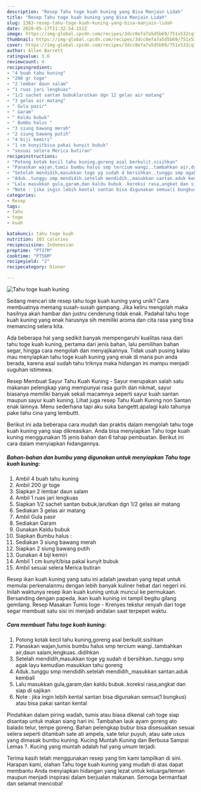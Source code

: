 ```yaml
---
description: "Resep Tahu toge kuah kuning yang Bisa Manjain Lidah"
title: "Resep Tahu toge kuah kuning yang Bisa Manjain Lidah"
slug: 1383-resep-tahu-toge-kuah-kuning-yang-bisa-manjain-lidah
date: 2020-05-17T11:32:54.151Z
image: https://img-global.cpcdn.com/recipes/3dcc0efa7a5d5b69/751x532cq70/tahu-toge-kuah-kuning-foto-resep-utama.jpg
thumbnail: https://img-global.cpcdn.com/recipes/3dcc0efa7a5d5b69/751x532cq70/tahu-toge-kuah-kuning-foto-resep-utama.jpg
cover: https://img-global.cpcdn.com/recipes/3dcc0efa7a5d5b69/751x532cq70/tahu-toge-kuah-kuning-foto-resep-utama.jpg
author: Allen Barrett
ratingvalue: 3.6
reviewcount: 4
recipeingredient:
- "4 buah tahu kuning"
- "200 gr toge"
- "2 lembar daun salam"
- "1 ruas jari lengkuas"
- "1/2 sachet santan bubuklarutkan dgn 12 gelas air matang"
- "3 gelas air matang"
- " Gula pasir"
- " Garam"
- " Kaldu bubuk"
- " Bumbu halus "
- "3 siung bawang merah"
- "2 siung bawang putih"
- "4 biji kemiri"
- "1 cm kunyitbisa pakai kunyit bubuk"
- "sesuai selera Merica butiran"
recipeinstructions:
- "Potong kotak kecil tahu kuning,goreng asal berkulit.sisihkan"
- "Panaskan wajan,tumis bumbu halus smp tercium wangi..tambahkan air,daun salam,lengkuas..didihkan"
- "Setelah mendidih,masukkan toge yg sudah d bersihkan..tunggu smp agak layu kemudian masukkan tahu goreng"
- "Aduk..tunggu smp mendidih.setelah mendidih,,masukkan santan.aduk kembali"
- "Lalu masukkan gula,garam,dan kaldu bubuk..koreksi rasa,angkat dan siap di sajikan"
- "Note : jika ingin lebih kental santan bisa digunakan semua(1 bungkus) atau bisa pakai santan kental"
categories:
- Resep
tags:
- tahu
- toge
- kuah

katakunci: tahu toge kuah 
nutrition: 103 calories
recipecuisine: Indonesian
preptime: "PT37M"
cooktime: "PT56M"
recipeyield: "2"
recipecategory: Dinner

---
```



![Tahu toge kuah kuning](https://img-global.cpcdn.com/recipes/3dcc0efa7a5d5b69/751x532cq70/tahu-toge-kuah-kuning-foto-resep-utama.jpg)

Sedang mencari ide resep tahu toge kuah kuning yang unik? Cara membuatnya memang susah-susah gampang. Jika keliru mengolah maka hasilnya akan hambar dan justru cenderung tidak enak. Padahal tahu toge kuah kuning yang enak harusnya sih memiliki aroma dan cita rasa yang bisa memancing selera kita.

Ada beberapa hal yang sedikit banyak mempengaruhi kualitas rasa dari tahu toge kuah kuning, pertama dari jenis bahan, lalu pemilihan bahan segar, hingga cara mengolah dan menyajikannya. Tidak usah pusing kalau mau menyiapkan tahu toge kuah kuning yang enak di mana pun anda berada, karena asal sudah tahu triknya maka hidangan ini mampu menjadi suguhan istimewa.

Resep Membuat Sayur Tahu Kuah Kuning - Sayur merupakan salah satu makanan pelengkap yang mempunyai rasa gurih dan nikmat, sayur biasanya memiliki banyak sekali macamnya seperti sayur kuah santan maupun sayur kuah kuning. Lihat juga resep Tahu Kuah Kuning non Santan enak lainnya. Menu sederhana tapi aku suka bangettt.apalagi kalo tahunya pake tahu cina yang lembuttt.


Berikut ini ada beberapa cara mudah dan praktis dalam mengolah tahu toge kuah kuning yang siap dikreasikan. Anda bisa menyiapkan Tahu toge kuah kuning menggunakan 15 jenis bahan dan 6 tahap pembuatan. Berikut ini cara dalam menyiapkan hidangannya.

<!--inarticleads1-->

##### Bahan-bahan dan bumbu yang digunakan untuk menyiapkan Tahu toge kuah kuning:

1. Ambil 4 buah tahu kuning
1. Ambil 200 gr toge
1. Siapkan 2 lembar daun salam
1. Ambil 1 ruas jari lengkuas
1. Siapkan 1/2 sachet santan bubuk,larutkan dgn 1/2 gelas air matang
1. Sediakan 3 gelas air matang
1. Ambil  Gula pasir
1. Sediakan  Garam
1. Gunakan  Kaldu bubuk
1. Siapkan  Bumbu halus :
1. Sediakan 3 siung bawang merah
1. Siapkan 2 siung bawang putih
1. Gunakan 4 biji kemiri
1. Ambil 1 cm kunyit/bisa pakai kunyit bubuk
1. Ambil sesuai selera Merica butiran


Resep ikan kuah kuning yang satu ini adalah jawaban yang tepat untuk memulai perkenalanmu dengan lebih banyak kuliner hebat dari negeri ini. Inilah waktunya resep ikan kuah kuning untuk muncul ke permukaan. Bersanding dengan papeda, ikan kuah kuning ini tampil begitu gilang gemilang. Resep Masakan Tumis toge - Krenyes tekstur renyah dari toge segar membuat satu sisi ini menjadi andalan saat terpepet waktu. 

<!--inarticleads2-->

##### Cara membuat Tahu toge kuah kuning:

1. Potong kotak kecil tahu kuning,goreng asal berkulit.sisihkan
1. Panaskan wajan,tumis bumbu halus smp tercium wangi..tambahkan air,daun salam,lengkuas..didihkan
1. Setelah mendidih,masukkan toge yg sudah d bersihkan..tunggu smp agak layu kemudian masukkan tahu goreng
1. Aduk..tunggu smp mendidih.setelah mendidih,,masukkan santan.aduk kembali
1. Lalu masukkan gula,garam,dan kaldu bubuk..koreksi rasa,angkat dan siap di sajikan
1. Note : jika ingin lebih kental santan bisa digunakan semua(1 bungkus) atau bisa pakai santan kental


Pindahkan dalam piring wadah, tumis atau biasa dikenal cah toge siap disantap untuk makan siang hari ini. Tambahan lauk ayam goreng ato balado telur, tempe goreng. Bahan pelengkap bubur bisa disesuaikan sesuai selera seperti ditambah sate ati ampela, sate telur puyuh, atau sate usus yang dimasak bumbu kuning. Kucing Muntah Kuning dan Berbusa Sampai Lemas ?. Kucing yang muntah adalah hal yang umum terjadi. 

Terima kasih telah menggunakan resep yang tim kami tampilkan di sini. Harapan kami, olahan Tahu toge kuah kuning yang mudah di atas dapat membantu Anda menyiapkan hidangan yang lezat untuk keluarga/teman maupun menjadi inspirasi dalam berjualan makanan. Semoga bermanfaat dan selamat mencoba!
